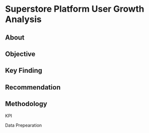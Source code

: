 # Superstore Platform User Growth Analysis
## About

## Objective

## Key Finding

## Recommendation


## Methodology
KPI

Data Prepearation


 
